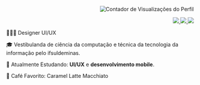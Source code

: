 <p align="right">
 <img src="https://komarev.com/ghpvc/?username=liviadesouza&color=C5472E" alt="Contador de Visualizações do Perfil">
</p>

<div align="right">
 <a href="mailto:analiviadesouza.contato@gmail.com">
  <img src="https://img.shields.io/badge/-%2322272D?style=for-the-badge&logo=gmail">
 </a>
 
 <a href="https://www.linkedin.com/in/analiviadesouza/">
  <img src="https://img.shields.io/badge/-%2322272D?style=for-the-badge&logo=linkedin&logoColor=blue">
 </a>

 <a href="https://www.instagram.com/livcansadita/">
  <img src="https://img.shields.io/badge/-%2322272D?style=for-the-badge&logo=instagram">
 </a>
</div>

<p>👩🏾‍💻 Designer UI/UX
<p>🎓 Vestibulanda de ciência da computação e técnica da tecnologia da informação pelo ifsuldeminas.
<p>🔮 Atualmente Estudando: <strong>UI/UX</strong> e <strong>desenvolvimento mobile</strong>.
<p>🍵 Café Favorito: Caramel Latte Macchiato
